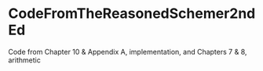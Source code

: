 # CodeFromTheReasonedSchemer2ndEd
Code from Chapter 10 &amp; Appendix A, implementation, and Chapters 7 &amp; 8, arithmetic
